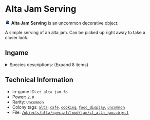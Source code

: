 # Alta Jam Serving

<img src="https://raw.githubusercontent.com/Ceterai/Enternia/main/objects/alta/special/food/jam/icon.png" alt="Alta Jam Serving icon" loading="lazy" height=16px width="auto" /> **Alta Jam Serving** is an uncommon decorative object.

A simple serving of an alta jam. Can be picked up right away to take a closer look.

## Ingame

<details><summary>Species descriptions: (Expand 8 items)</summary>

- Alta: Oa-a, a jam! I wonder which one it is~
- Apex: A likely sweet jam in a bowl. Should I take it?
- Avian: Ooh, a tasty jam! I bet it tastes just as good as it looks. Only one way to find out!
- Floran: Ssome jam. Floran shell enjoy itsss sswetnesss!
- Glitch: Hungry. I should give this jam a taste.
- Human: Oh, this looks tasty! I think I should try it. Just a bit.
- Hylotl: What a wonderful culinary miracle! I wonder if I could claim it.
- Novakid: This goodness is smellin' very nice!

</details>

## Technical Information

- In-game ID: `ct_alta_jam_fo`
- Power: `2.0`
- Rarity: `Uncommon`
- Colony tags: [`alta`](https://ceterai.github.io/MyEnternia/Wiki/Tags/Alta), [`cafe`](https://ceterai.github.io/MyEnternia/Wiki/Tags/Cafe), [`cooking`](https://ceterai.github.io/MyEnternia/Wiki/Tags/Cooking), [`food_display`](https://ceterai.github.io/MyEnternia/Wiki/Tags/FoodDisplay), [`uncommon`](https://ceterai.github.io/MyEnternia/Wiki/Tags/Uncommon)
- File: [`/objects/alta/special/food/jam/ct_alta_jam.object`](https://github.com/Ceterai/Enternia/blob/main/objects/alta/special/food/jam/ct_alta_jam.object)

